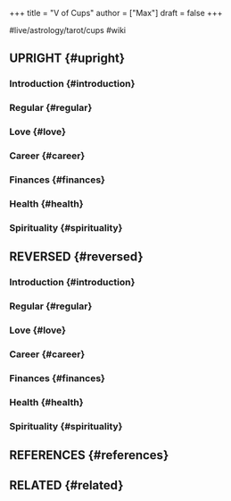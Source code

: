 +++
title = "V of Cups"
author = ["Max"]
draft = false
+++

\#live/astrology/tarot/cups #wiki


## UPRIGHT {#upright}


### Introduction {#introduction}


### Regular {#regular}


### Love {#love}


### Career {#career}


### Finances {#finances}


### Health {#health}


### Spirituality {#spirituality}


## REVERSED {#reversed}


### Introduction {#introduction}


### Regular {#regular}


### Love {#love}


### Career {#career}


### Finances {#finances}


### Health {#health}


### Spirituality {#spirituality}


## REFERENCES {#references}


## RELATED {#related}
